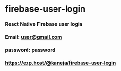 # firebase-user-login
### React Native Firebase user login
### Email: user@gmail.com 
### password: password 
### https://exp.host/@kaneja/firebase-user-login
